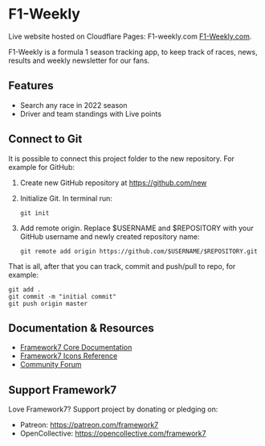 # F1-Weekly

Live website hosted on Cloudflare Pages:
F1-weekly.com [F1-Weekly.com](https://f1-weekly.com).


F1-Weekly is a formula 1 season tracking app, to keep track of races, news, results and weekly newsletter for our fans.
## Features

- Search any race in 2022 season
- Driver and team standings with Live points

## Connect to Git

It is possible to connect this project folder to the new repository. For example for GitHub:

1. Create new GitHub repository at https://github.com/new

2. Initialize Git. In terminal run:

   ```
   git init
   ```

3. Add remote origin. Replace $USERNAME and $REPOSITORY with your GitHub username and newly created repository name:
   ```
   git remote add origin https://github.com/$USERNAME/$REPOSITORY.git
   ```

That is all, after that you can track, commit and push/pull to repo, for example:

```
git add .
git commit -m "initial commit"
git push origin master
```

## Documentation & Resources

- [Framework7 Core Documentation](https://framework7.io/docs/)
- [Framework7 Icons Reference](https://framework7.io/icons/)
- [Community Forum](https://forum.framework7.io)

## Support Framework7

Love Framework7? Support project by donating or pledging on:

- Patreon: https://patreon.com/framework7
- OpenCollective: https://opencollective.com/framework7
